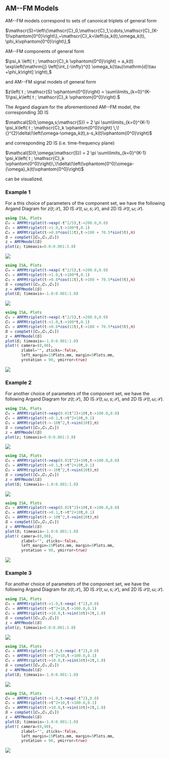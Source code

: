 
## AM--FM Models

AM--FM models correspond to sets of canonical triplets of general form

$\mathscr{S}=\left\{\mathscr{C}_0,\mathscr{C}_1,\cdots,\mathscr{C}_{K-1}\vphantom{0^0}\right\},~\mathscr{C}_k=\left\{a_k(t),\omega_k(t), \phi_k\vphantom{0^0}\right\},$

AM--FM components of general form

$\psi_k \left( t ; \mathscr{C}_k \vphantom{0^0}\right) = a_k(t) \exp\left(\mathrm{j} \left[\int_{-\infty}^{t} \omega_k(\tau)\mathrm{d}\tau +\phi_k\right] \right),$

and AM--FM signal models of general form

$z\left( t ; \mathscr{S} \vphantom{0^0}\right)  = \sum\limits_{k=0}^{K-1}\psi_k\left( t ; \mathscr{C}_k \vphantom{0^0}\right).$

The Argand diagram for the aforementioned AM--FM model, the corresponding 3D IS

$\mathcal{S}(t,\omega,s;\mathscr{S}) = 2 \pi \sum\limits_{k=0}^{K-1} \psi_k\left( t ; \mathscr{C}_k \vphantom{0^0}\right) \,\!{}^{2}\delta\!\left(\omega-\omega_k(t),s-s_k(t)\vphantom{0^0}\right)$

and corresponding 2D IS (i.e. time-frequency plane)

$\mathcal{S}(t,\omega;\mathscr{S})  =  2 \pi \sum\limits_{k=0}^{K-1} \psi_k\left( t ; \mathscr{C}_k \vphantom{0^0}\right)\,\!\delta\!\left(\vphantom{0^0}\omega-{\omega}_k(t)\vphantom{0^0}\right)$

can be visualized.


### Example 1
For a this choice of parameters of the component set, we have the following Argand Diagram for $z(t;\mathscr{S})$, 3D IS $\mathcal{S}(t,\omega,s;\mathscr{S})$, and 2D IS $\mathcal{S}(t,\omega;\mathscr{S})$.

```julia
using ISA, Plots
𝐶₀ = AMFMtriplet(t->exp(-t^2/5),t->200.0,0.0)
𝐶₁ = AMFMtriplet(t->1.0,t->100*t,0.1)
𝐶₂ = AMFMtriplet(t->0.8*cos(11t),t->100 + 70.5*sin(5t),π)
𝑆 = compSet([𝐶₀,𝐶₁,𝐶₂])
z = AMFMmodel(𝑆)
plot(z; timeaxis=0.0:0.001:3.0)
```
![](https://raw.githubusercontent.com/NMSU-ISA/ISA/master/docs/src/assets/IS_exAMFMmodel1.png)

```julia
using ISA, Plots
𝐶₀ = AMFMtriplet(t->exp(-t^2/5),t->200.0,0.0)
𝐶₁ = AMFMtriplet(t->1.0,t->100*t,0.1)
𝐶₂ = AMFMtriplet(t->0.8*cos(11t),t->100 + 70.5*sin(5t),π)
𝑆 = compSet([𝐶₀,𝐶₁,𝐶₂])
z = AMFMmodel(𝑆)
plot(𝑆; timeaxis=-1.0:0.001:1.0)
```
![](https://raw.githubusercontent.com/NMSU-ISA/ISA/master/docs/src/assets/IS_exAMFMmodel2.png)

```julia
using ISA, Plots
𝐶₀ = AMFMtriplet(t->exp(-t^2/5),t->200.0,0.0)
𝐶₁ = AMFMtriplet(t->1.0,t->100*t,0.1)
𝐶₂ = AMFMtriplet(t->0.8*cos(11t),t->100 + 70.5*sin(5t),π)
𝑆 = compSet([𝐶₀,𝐶₁,𝐶₂])
z = AMFMmodel(𝑆)
plot(𝑆; timeaxis=-1.0:0.001:1.0)
plot!( camera=(0,90),
       zlabel="", zticks=:false,
       left_margin=15Plots.mm, margin=5Plots.mm,
       yrotation = 90, ymirror=true)
```
![](https://raw.githubusercontent.com/NMSU-ISA/ISA/master/docs/src/assets/IS_exAMFMmodel3.png)

### Example 2

For another choice of parameters of the component set, we have the following Argand Diagram for $z(t;\mathscr{S})$, 3D IS $\mathcal{S}(t,\omega,s;\mathscr{S})$, and 2D IS $\mathcal{S}(t,\omega;\mathscr{S})$.

```julia
using ISA, Plots
𝐶₀ = AMFMtriplet(t->exp(0.01t^2)+10t,t->100.0,0.0)
𝐶₁ = AMFMtriplet(t->0.1,t->t^2+10t,0.1)
𝐶₂ = AMFMtriplet(t->-10t^2,t->sin(10t),π)
𝑆 = compSet([𝐶₀,𝐶₁,𝐶₂])
z = AMFMmodel(𝑆)
plot(z; timeaxis=0.0:0.001:3.0)
```
![](https://raw.githubusercontent.com/NMSU-ISA/ISA/master/docs/src/assets/IS_exAMFMmodel4.png)

```julia
using ISA, Plots
𝐶₀ = AMFMtriplet(t->exp(0.01t^2)+10t,t->100.0,0.0)
𝐶₁ = AMFMtriplet(t->0.1,t->t^2+10t,0.1)
𝐶₂ = AMFMtriplet(t->-10t^2,t->sin(10t),π)
𝑆 = compSet([𝐶₀,𝐶₁,𝐶₂])
z = AMFMmodel(𝑆)
plot(𝑆; timeaxis=-1.0:0.001:1.0)
```
![](https://raw.githubusercontent.com/NMSU-ISA/ISA/master/docs/src/assets/IS_exAMFMmodel5.png)

```julia
using ISA, Plots
𝐶₀ = AMFMtriplet(t->exp(0.01t^2)+10t,t->100.0,0.0)
𝐶₁ = AMFMtriplet(t->0.1,t->t^2+10t,0.1)
𝐶₂ = AMFMtriplet(t->-10t^2,t->sin(10t),π)
𝑆 = compSet([𝐶₀,𝐶₁,𝐶₂])
z = AMFMmodel(𝑆)
plot(𝑆; timeaxis=-1.0:0.001:1.0)
plot!( camera=(0,90),
       zlabel="", zticks=:false,
       left_margin=15Plots.mm, margin=5Plots.mm,
       yrotation = 90, ymirror=true)
```
![](https://raw.githubusercontent.com/NMSU-ISA/ISA/master/docs/src/assets/IS_exAMFMmodel6.png)


### Example 3
For another choice of parameters of the component set, we have the following Argand Diagram for $z(t;\mathscr{S})$, 3D IS $\mathcal{S}(t,\omega,s;\mathscr{S})$, and 2D IS $\mathcal{S}(t,\omega;\mathscr{S})$.

```julia
using ISA, Plots
𝐶₀ = AMFMtriplet(t->1.0,t->exp(-t^2),0.0)
𝐶₁ = AMFMtriplet(t->t^2+10,t->100.0,0.1)
𝐶₂ = AMFMtriplet(t->10.0,t->sin(10t)+2t,1.0)
𝑆 = compSet([𝐶₀,𝐶₁,𝐶₂])
z = AMFMmodel(𝑆)
plot(z; timeaxis=0.0:0.001:3.0)
```
![](https://raw.githubusercontent.com/NMSU-ISA/ISA/master/docs/src/assets/IS_exAMFMmodel7.png)

```julia
using ISA, Plots
𝐶₀ = AMFMtriplet(t->1.0,t->exp(-t^2),0.0)
𝐶₁ = AMFMtriplet(t->t^2+10,t->100.0,0.1)
𝐶₂ = AMFMtriplet(t->10.0,t->sin(10t)+2t,1.0)
𝑆 = compSet([𝐶₀,𝐶₁,𝐶₂])
z = AMFMmodel(𝑆)
plot(𝑆; timeaxis=-1.0:0.001:1.0)
```
![](https://raw.githubusercontent.com/NMSU-ISA/ISA/master/docs/src/assets/IS_exAMFMmodel8.png)

```julia
using ISA, Plots
𝐶₀ = AMFMtriplet(t->1.0,t->exp(-t^2),0.0)
𝐶₁ = AMFMtriplet(t->t^2+10,t->100.0,0.1)
𝐶₂ = AMFMtriplet(t->10.0,t->sin(10t)+2t,1.0)
𝑆 = compSet([𝐶₀,𝐶₁,𝐶₂])
z = AMFMmodel(𝑆)
plot(𝑆; timeaxis=-1.0:0.001:1.0)
plot!( camera=(0,90),
       zlabel="", zticks=:false,
       left_margin=15Plots.mm, margin=5Plots.mm,
       yrotation = 90, ymirror=true)
```
![](https://raw.githubusercontent.com/NMSU-ISA/ISA/master/docs/src/assets/IS_exAMFMmodel9.png)
